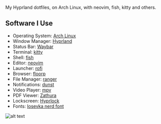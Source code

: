 My Hyprland dotfiles, on Arch Linux, with neovim, fish, kitty and others.

## Software I Use

- Operating System: [Arch Linux](https://archlinux.org/)
- Window Manager: [Hyprland](https://github.com/hyprwm/Hyprland)
- Status Bar: [Waybar](https://github.com/Alexays/Waybar)
- Terminal: [kitty](https://github.com/kovidgoyal/kitty)
- Shell: [fish](https://fishshell.com/)
- Editor: [neovim](https://github.com/neovim/neovim)
- Launcher: [rofi](https://github.com/davatorium/rofi)
- Browser: [floorp](https://github.com/Floorp-Projects/Floorp)
- File Manager: [ranger](https://github.com/ranger/ranger)
- Notifications: [dunst](https://github.com/dunst-project/dunst)
- Video Player: [mpv](https://github.com/mpv-player/mpv)
- PDF Viewer: [Zathura](https://pwmt.org/projects/zathura/)
- Lockscreen: [Hyprlock](https://github.com/hyprwm/hyprlock)
- Fonts: [Iosevka nerd font](https://www.nerdfonts.com/#home)

![alt text](https://github.com/gvghbhj/dotfiles/tree/main/.github/screenshots/screenshot.jpg)
